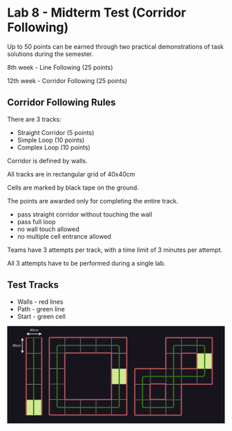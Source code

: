 # Lab 8 - Midterm Test (Corridor Following)

Up to 50 points can be earned through two practical demonstrations of task solutions during the semester.

8th week - Line Following (25 points)

12th week - Corridor Following (25 points)

## Corridor Following Rules

There are 3 tracks:
 - Straight Corridor (5 points)
 - Simple Loop (10 points)
 - Complex Loop (10 points)

Corridor is defined by walls.

All tracks are in rectangular grid of 40x40cm

Cells are marked by black tape on the ground.

The points are awarded only for completing the entire track.
 - pass straight corridor without touching the wall
 - pass full loop
 - no wall touch allowed
 - no multiple cell entrance allowed

Teams have 3 attempts per track, with a time limit of 3 minutes per attempt.

All 3 attempts have to be performed during a single lab.

## Test Tracks

- Walls - red lines
- Path - green line
- Start - green cell

![Test Track](../images/corridor_tracks.png)